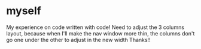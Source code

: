 # myself
My experience on code written with code!
Need to adjust the 3 columns layout, because when I'll make the nav window more thin, the columns don't go one under the other to adjust in the new width
Thanks!!
